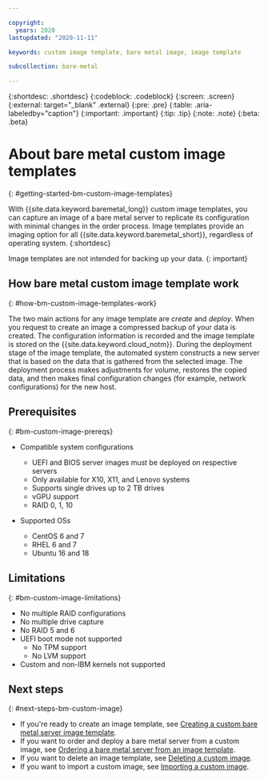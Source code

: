 ```yaml
---

copyright:
  years: 2020
lastupdated: "2020-11-11"

keywords: custom image template, bare metal image, image template

subcollection: bare-metal

---
```


{:shortdesc: .shortdesc}
{:codeblock: .codeblock}
{:screen: .screen}
{:external: target="_blank" .external}
{:pre: .pre}
{:table: .aria-labeledby="caption"}
{:important: .important}
{:tip: .tip}
{:note: .note}
{:beta: .beta}

# About bare metal custom image templates
{: #getting-started-bm-custom-image-templates}

With {{site.data.keyword.baremetal_long}} custom image templates, you can capture an image of a bare metal server to replicate its configuration with minimal changes in the order process. Image templates provide an imaging option for all {{site.data.keyword.baremetal_short}}, regardless of operating system. 
{:shortdesc}

Image templates are not intended for backing up your data.
{: important}

## How bare metal custom image template work
{: #how-bm-custom-image-templates-work}

The two main actions for any image template are _create_ and _deploy_. When you request to create an image a compressed backup of your data is created. The configuration information is recorded and the image template is stored on the {{site.data.keyword.cloud_notm}}. During the deployment stage of the image template, the automated system constructs a new server that is based on the data that is gathered from the selected image. The deployment process makes adjustments for volume, restores the copied data, and then makes final configuration changes (for example, network configurations) for the new host.

## Prerequisites 
{: #bm-custom-image-prereqs}

* Compatible system configurations 
  - UEFI and BIOS server images must be deployed on respective servers
  - Only available for X10, X11, and Lenovo systems
  - Supports single drives up to 2 TB drives
  - vGPU support
  - RAID 0, 1, 10 
  
* Supported OSs
  - CentOS 6 and 7
  <!--- Debian 9-->
  - RHEL 6 and 7
  - Ubuntu 16 and 18
  <!--- Windows 2012 r2, 2016, 2019-->

## Limitations
{: #bm-custom-image-limitations}

  - No multiple RAID configurations
  - No multiple drive capture
  - No RAID 5 and 6
  - UEFI boot mode not supported
    - No TPM support
    - No LVM support
  - Custom and non-IBM kernels not supported

## Next steps
{: #next-steps-bm-custom-image}

* If you're ready to create an image template, see [Creating a custom bare metal server image template](/docs/bare-metal?topic=bare-metal-bm-create-custom-image-template).
* If you want to order and deploy a bare metal server from a custom image, see [Ordering a bare metal server from an image template](/docs/bare-metal?topic=bare-metal-ordering-bm-from-image-template).
* If you want to delete an image template, see [Deleting a custom image](/docs/bare-metal?topic=bare-metal-delete-bm-custom-image).
* If you want to import a custom image, see [Importing a custom image](/docs/bare-metal?topic=bare-metal-import-bm-custom-image).
